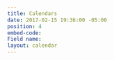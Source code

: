 ```yaml
---
title: Calendars
date: 2017-02-15 19:36:00 -05:00
position: 4
embed-code: 
Field name: 
layout: calendar
---
```


